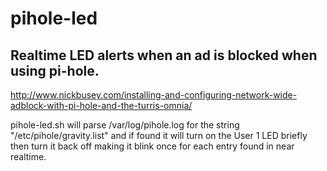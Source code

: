 # pihole-led
## Realtime LED alerts when an ad is blocked when using pi-hole.

http://www.nickbusey.com/installing-and-configuring-network-wide-adblock-with-pi-hole-and-the-turris-omnia/

pihole-led.sh will parse /var/log/pihole.log for the string "/etc/pihole/gravity.list" and if found it will turn on the User 1 LED briefly then turn it back off making it blink once for each entry found in near realtime.
